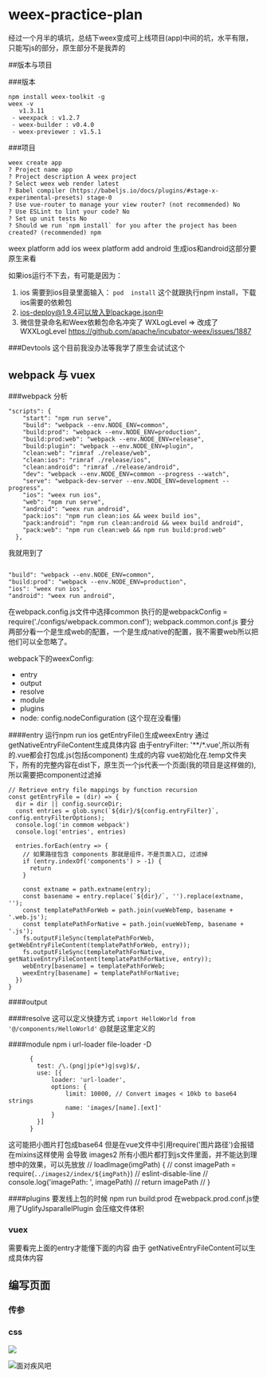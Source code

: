 # weex-practice-plan
经过一个月半的填坑，总结下weex变成可上线项目(app)中间的坑，水平有限，只能写js的部分，原生部分不是我弄的

##版本与项目

###版本
```
npm install weex-toolkit -g
weex -v
   v1.3.11
 - weexpack : v1.2.7
 - weex-builder : v0.4.0
 - weex-previewer : v1.5.1
```

###项目
```
weex create app
? Project name app
? Project description A weex project
? Select weex web render latest
? Babel compiler (https://babeljs.io/docs/plugins/#stage-x-experimental-presets) stage-0
? Use vue-router to manage your view router? (not recommended) No
? Use ESLint to lint your code? No
? Set up unit tests No
? Should we run `npm install` for you after the project has been created? (recommended) npm
```

weex platform add ios
weex platform add android
生成ios和android这部分要原生来看

如果ios运行不下去，有可能是因为：
1. ios 需要到ios目录里面输入：
```pod  install```
这个就跟执行npm install，下载ios需要的依赖包
2. ios-deploy@1.9.4可以放入到package.json中
3. 微信登录命名和Weex依赖包命名冲突了 WXLogLevel => 改成了WXXLogLevel
https://github.com/apache/incubator-weex/issues/1887

###Devtools
这个目前我没办法等我学了原生会试试这个

## webpack 与 vuex

###webpack 分析
```
"scripts": {
    "start": "npm run serve",
    "build": "webpack --env.NODE_ENV=common",
    "build:prod": "webpack --env.NODE_ENV=production",
    "build:prod:web": "webpack --env.NODE_ENV=release",
    "build:plugin": "webpack --env.NODE_ENV=plugin",
    "clean:web": "rimraf ./release/web",
    "clean:ios": "rimraf ./release/ios",
    "clean:android": "rimraf ./release/android",
    "dev": "webpack --env.NODE_ENV=common --progress --watch",
    "serve": "webpack-dev-server --env.NODE_ENV=development --progress",
    "ios": "weex run ios",
    "web": "npm run serve",
    "android": "weex run android",
    "pack:ios": "npm run clean:ios && weex build ios",
    "pack:android": "npm run clean:android && weex build android",
    "pack:web": "npm run clean:web && npm run build:prod:web"
  },
```

我就用到了

```

"build": "webpack --env.NODE_ENV=common",
"build:prod": "webpack --env.NODE_ENV=production",
"ios": "weex run ios",
"android": "weex run android",

```

在webpack.config.js文件中选择common 执行的是webpackConfig = require('./configs/webpack.common.conf');
webpack.common.conf.js 要分两部分看一个是生成web的配置，一个是生成native的配置，我不需要web所以把他们可以全忽略了。

webpack下的weexConfig:

* entry
* output
* resolve
* module
* plugins
* node: config.nodeConfiguration (这个现在没看懂)

####entry
运行npm run ios
getEntryFile()生成weexEntry
通过getNativeEntryFileContent生成具体内容
由于entryFilter: '**/*.vue',所以所有的.vue都会打包成.js(包括component)
生成的内容 vue初始化在.temp文件夹下，所有的完整内容在dist下，原生页一个js代表一个页面(我的项目是这样做的), 所以需要把component过滤掉

```
// Retrieve entry file mappings by function recursion
const getEntryFile = (dir) => {
  dir = dir || config.sourceDir;
  const entries = glob.sync(`${dir}/${config.entryFilter}`, config.entryFilterOptions);
  console.log('in commom webpack')
  console.log('entries', entries)

  entries.forEach(entry => {
    // 如果路径包含 components 那就是组件，不是页面入口, 过滤掉
    if (entry.indexOf('components') > -1) {
      return
    }

    const extname = path.extname(entry);
    const basename = entry.replace(`${dir}/`, '').replace(extname, '');
    const templatePathForWeb = path.join(vueWebTemp, basename + '.web.js');
    const templatePathForNative = path.join(vueWebTemp, basename + '.js');
    fs.outputFileSync(templatePathForWeb, getWebEntryFileContent(templatePathForWeb, entry));
    fs.outputFileSync(templatePathForNative, getNativeEntryFileContent(templatePathForNative, entry));
    webEntry[basename] = templatePathForWeb;
    weexEntry[basename] = templatePathForNative;
  })
}
```

####output

####resolve
这可以定义快捷方式
```import HelloWorld from '@/components/HelloWorld'```
@就是这里定义的

####module
npm i url-loader file-loader -D
```
      {
        test: /\.(png|jp(e*)g|svg)$/,  
        use: [{
            loader: 'url-loader',
            options: { 
                limit: 10000, // Convert images < 10kb to base64 strings
                name: 'images/[name].[ext]'
            }
        }]
      }
```
这可能把小图片打包成base64
但是在vue文件中引用require('图片路径')会报错
在mixins这样使用 会导致 images2 所有小图片都打到js文件里面，并不能达到理想中的效果，可以先放放
// loadImage(imgPath) {
//   const imagePath = require(`../images2/index/${imgPath}`) // eslint-disable-line
//   console.log('imagePath: ', imagePath)
//   return imagePath
// }

####plugins
要发线上包的时候
npm run build:prod
在webpack.prod.conf.js使用了UglifyJsparallelPlugin 会压缩文件体积

### vuex
需要看完上面的entry才能懂下面的内容
由于 getNativeEntryFileContent可以生成具体内容

## 编写页面
### 传参
### css

![](img/batch-another.png)

![面对疾风吧](http://upload-images.jianshu.io/upload_images/3876828-a4346506018aa44f.gif?imageMogr2/auto-orient/strip "哈赛给 啊痛")
